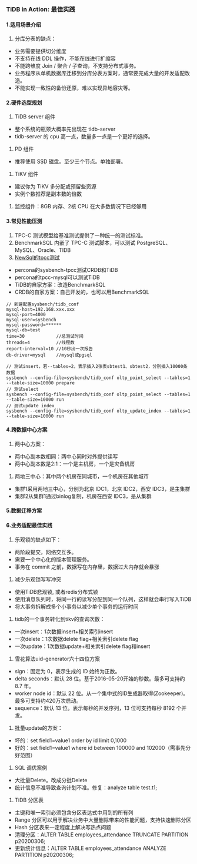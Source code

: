 ### TiDB in Action: 最佳实践

#### 1.适用场景介绍
1. 分库分表的缺点：
  * 业务需要提供切分维度
  * 不支持在线 DDL 操作，不能在线进行扩缩容
  * 不能跨维度 Join / 聚合 / 子查询，不支持分布式事务。
  * 业务程序从单机数据库迁移到分库分表方案时，通常要完成大量的开发适配改造。
  * 不能实现一致性的备份还原，难以实现异地容灾等。

#### 2.硬件选型规划
1. TiDB server 组件
  * 整个系统的瓶颈大概率先出现在 tidb-server
  * tidb-server 的 cpu 高一点，数量多一点是一个更好的选择。
1. PD 组件
  * 推荐使用 SSD 磁盘。至少三个节点。单独部署。
1. TiKV 组件
  * 建议你为 TiKV 多分配或预留些资源
  * 实例个数推荐是副本数的倍数
1. 监控组件：8GB 内存、2核 CPU 在大多数情况下已经够用

#### 3.常见性能压测
1. TPC-C 测试模型给基准测试提供了一种统一的测试标准。
1. BenchmarkSQL 内嵌了 TPC-C 测试脚本，可以测试 PostgreSQL、MySQL、Oracle、TIDB 
1. [NewSql的tpcc测试](https://www.jianshu.com/p/769611dd86b7)
  * percona的sysbench-tpcc测试CRDB和TiDB
  * percona的tpcc-mysql可以测试TiDB
  * TiDB的自家方案：改造BenchmarkSQL
  * CRDB的自家方案：自己开发的，也可以用BenchmarkSQL

```
// 新建配置sysbench/tidb_conf
mysql-host=192.168.xxx.xxx
mysql-port=4000
mysql-user=sysbench
mysql-password=******
mysql-db=test
time=30            //总测试时间
threads=4          //线程数
report-interval=10 //10秒出一次报告
db-driver=mysql    //mysql或pgsql

// 测试insert，若--tables=2，表示插入2张表sbtest1、sbtest2，分别插入10000条数据
sysbench --config-file=sysbench/tidb_conf oltp_point_select --tables=1 --table-size=10000 prepare
// 测试select
sysbench --config-file=sysbench/tidb_conf oltp_point_select --tables=1 --table-size=10000 run
// 测试update index
sysbench --config-file=sysbench/tidb_conf oltp_update_index --tables=1 --table-size=10000 run
```

#### 4.跨数据中心方案
1. 两中心方案：
  * 两中心副本数相同：两中心同时对外提供读写
  * 两中心副本数是2:1：一个是主机房，一个是灾备机房
1. 两地三中心：其中两个机房在同城市，一个机房在其他城市
  * 集群1采用两地三中心，分别为北京 IDC1，北京 IDC2，西安 IDC3，是主集群
  * 集群2从集群1通过binlog复制，机房在西安 IDC3，是从集群

#### 5.数据迁移方案

#### 6.业务适配最佳实践
1. 乐观锁的缺点如下：
  * 两阶段提交，网络交互多。
  * 需要一个中心化的版本管理服务。
  * 事务在 commit 之前，数据写在内存里，数据过大内存就会暴涨
1. 减少乐观锁写写冲突
  * 使用TiDB悲观锁, 或者redis分布式锁
  * 使用消息队列时，将同一行的读写分配到同一个队列，这样就会串行写入TiDB
  * 将大事务拆解成多个小事务以减少单个事务的运行时间
1. tidb的一个事务转化到tikv的查询次数：
  * 一次insert：1次数据insert+相关索引insert
  * 一次delete：1次数据delete flag+相关索引delete flag
  * 一次update：1次数据update+相关索引delete flag和insert
1. 雪花算法uid-generator六十四位方案
  * sign：固定为 0，表示生成的 ID 始终为正数。
  * delta seconds：默认 28 位。基于2016-05-20开始的秒数。最多可支持约 8.7 年。
  * worker node id：默认 22 位。从一个集中式的ID生成器取得(Zookeeper)。最多可支持约420万次启动。
  * sequence：默认 13 位。表示每秒的并发序列，13 位可支持每秒 8192 个并发。
1. 批量update的方案：
  * 坏的：set field1=value1 order by id limit 0,1000
  * 好的：set field1=value1 where id between 100000 and 102000（需事先分好范围）
1. SQL 调优案例
  * 大批量Delete。改成分批Delete
  * 统计信息不准导致查询计划不准。修复：analyze table test.t1;
1. TiDB 分区表
  * 主键和唯一索引必须包含分区表达式中用到的所有列
  * Range 分区可以用于解决业务中大量删除带来的性能问题，支持快速删除分区
  * Hash 分区表来一定程度上解决写热点问题
  * 清理分区：ALTER TABLE employees_attendance TRUNCATE PARTITION p20200306;
  * 更新统计信息：ALTER TABLE employees_attendance ANALYZE PARTITION p20200306;